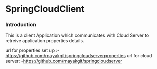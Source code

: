 # SpringCloudClient

### Introduction

This is a client Application which communicates with Cloud Server to retreive application properties details.

url for properties set up :- https://github.com/rnayakgit/springcloudserverproperties
url for cloud server: -https://github.com/rnayakgit/springcloudserver
